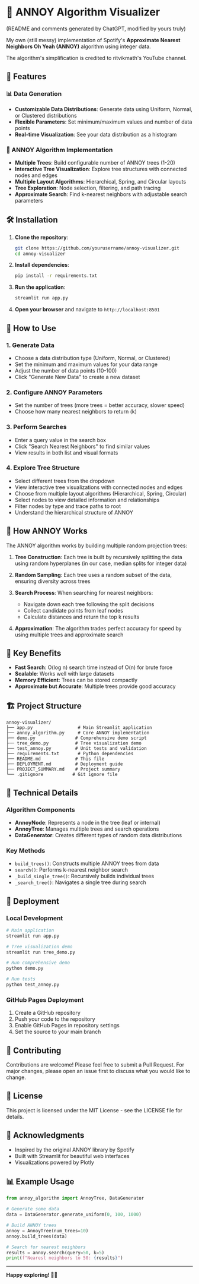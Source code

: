 # 🌳 ANNOY Algorithm Visualizer

(README and comments generated by ChatGPT, modified by yours truly)

My own (still messy) implementation of Spotify's **Approximate Nearest Neighbors Oh Yeah (ANNOY)** algorithm using integer data.

The algorithm's simplification is credited to ritvikmath's YouTube channel.

## 🚀 Features

### 📊 Data Generation
- **Customizable Data Distributions**: Generate data using Uniform, Normal, or Clustered distributions
- **Flexible Parameters**: Set minimum/maximum values and number of data points
- **Real-time Visualization**: See your data distribution as a histogram

### 🌲 ANNOY Algorithm Implementation
- **Multiple Trees**: Build configurable number of ANNOY trees (1-20)
- **Interactive Tree Visualization**: Explore tree structures with connected nodes and edges
- **Multiple Layout Algorithms**: Hierarchical, Spring, and Circular layouts
- **Tree Exploration**: Node selection, filtering, and path tracing
- **Approximate Search**: Find k-nearest neighbors with adjustable search parameters

## 🛠️ Installation

1. **Clone the repository**:
   ```bash
   git clone https://github.com/yourusername/annoy-visualizer.git
   cd annoy-visualizer
   ```

2. **Install dependencies**:
   ```bash
   pip install -r requirements.txt
   ```

3. **Run the application**:
   ```bash
   streamlit run app.py
   ```

4. **Open your browser** and navigate to `http://localhost:8501`

## 📖 How to Use

### 1. Generate Data
- Choose a data distribution type (Uniform, Normal, or Clustered)
- Set the minimum and maximum values for your data range
- Adjust the number of data points (10-100)
- Click "Generate New Data" to create a new dataset

### 2. Configure ANNOY Parameters
- Set the number of trees (more trees = better accuracy, slower speed)
- Choose how many nearest neighbors to return (k)

### 3. Perform Searches
- Enter a query value in the search box
- Click "Search Nearest Neighbors" to find similar values
- View results in both list and visual formats

### 4. Explore Tree Structure
- Select different trees from the dropdown
- View interactive tree visualizations with connected nodes and edges
- Choose from multiple layout algorithms (Hierarchical, Spring, Circular)
- Select nodes to view detailed information and relationships
- Filter nodes by type and trace paths to root
- Understand the hierarchical structure of ANNOY

## 🔬 How ANNOY Works

The ANNOY algorithm works by building multiple random projection trees:

1. **Tree Construction**: Each tree is built by recursively splitting the data using random hyperplanes (in our case, median splits for integer data)

2. **Random Sampling**: Each tree uses a random subset of the data, ensuring diversity across trees

3. **Search Process**: When searching for nearest neighbors:
   - Navigate down each tree following the split decisions
   - Collect candidate points from leaf nodes
   - Calculate distances and return the top k results

4. **Approximation**: The algorithm trades perfect accuracy for speed by using multiple trees and approximate search

## 🎯 Key Benefits

- **Fast Search**: O(log n) search time instead of O(n) for brute force
- **Scalable**: Works well with large datasets
- **Memory Efficient**: Trees can be stored compactly
- **Approximate but Accurate**: Multiple trees provide good accuracy

## 🏗️ Project Structure

```
annoy-visualizer/
├── app.py                 # Main Streamlit application
├── annoy_algorithm.py     # Core ANNOY implementation
├── demo.py               # Comprehensive demo script
├── tree_demo.py          # Tree visualization demo
├── test_annoy.py         # Unit tests and validation
├── requirements.txt       # Python dependencies
├── README.md             # This file
├── DEPLOYMENT.md         # Deployment guide
├── PROJECT_SUMMARY.md    # Project summary
└── .gitignore           # Git ignore file
```

## 🧪 Technical Details

### Algorithm Components

- **AnnoyNode**: Represents a node in the tree (leaf or internal)
- **AnnoyTree**: Manages multiple trees and search operations
- **DataGenerator**: Creates different types of random data distributions

### Key Methods

- `build_trees()`: Constructs multiple ANNOY trees from data
- `search()`: Performs k-nearest neighbor search
- `_build_single_tree()`: Recursively builds individual trees
- `_search_tree()`: Navigates a single tree during search

## 🚀 Deployment

### Local Development
```bash
# Main application
streamlit run app.py

# Tree visualization demo
streamlit run tree_demo.py

# Run comprehensive demo
python demo.py

# Run tests
python test_annoy.py
```

### GitHub Pages Deployment
1. Create a GitHub repository
2. Push your code to the repository
3. Enable GitHub Pages in repository settings
4. Set the source to your main branch

## 🤝 Contributing

Contributions are welcome! Please feel free to submit a Pull Request. For major changes, please open an issue first to discuss what you would like to change.

## 📝 License

This project is licensed under the MIT License - see the LICENSE file for details.

## 🙏 Acknowledgments

- Inspired by the original ANNOY library by Spotify
- Built with Streamlit for beautiful web interfaces
- Visualizations powered by Plotly

## 📊 Example Usage

```python
from annoy_algorithm import AnnoyTree, DataGenerator

# Generate some data
data = DataGenerator.generate_uniform(0, 100, 1000)

# Build ANNOY trees
annoy = AnnoyTree(num_trees=10)
annoy.build_trees(data)

# Search for nearest neighbors
results = annoy.search(query=50, k=5)
print(f"Nearest neighbors to 50: {results}")
```

---


**Happy exploring! 🌳✨** 


